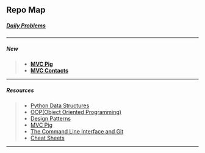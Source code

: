 
## Repo Map

##### [Daily Problems](https://github.com/dolphins-2017/Resources/blob/master/daily-problems.md)
---
##### New

> - [__MVC Pig__](https://github.com/dolphins-2017/pig-2.0)
> - [__MVC Contacts__](https://github.com/dolphins-2017/week4-Review/tree/solutions/contacts)
---
##### Resources
>- [Python Data Structures](https://github.com/dolphins-2017/Resources/blob/master/python-data-structures.md)
>- [OOP(Object Oriented Programming)](https://github.com/dolphins-2017/Resources/blob/master/object-oriented-programming.md)
>- [Design Patterns](https://github.com/dolphins-2017/Resources/blob/master/oop-design-patterns.md)
>- [MVC Pig](https://github.com/dolphins-2017/pig-2.0)
>- [The Command Line Interface and Git](https://github.com/dolphins-2017/Resources/blob/master/cli-and-git.md)
>- [Cheat Sheets](https://github.com/dolphins-2017/Resources/blob/master/cheat-sheets.md)
---
